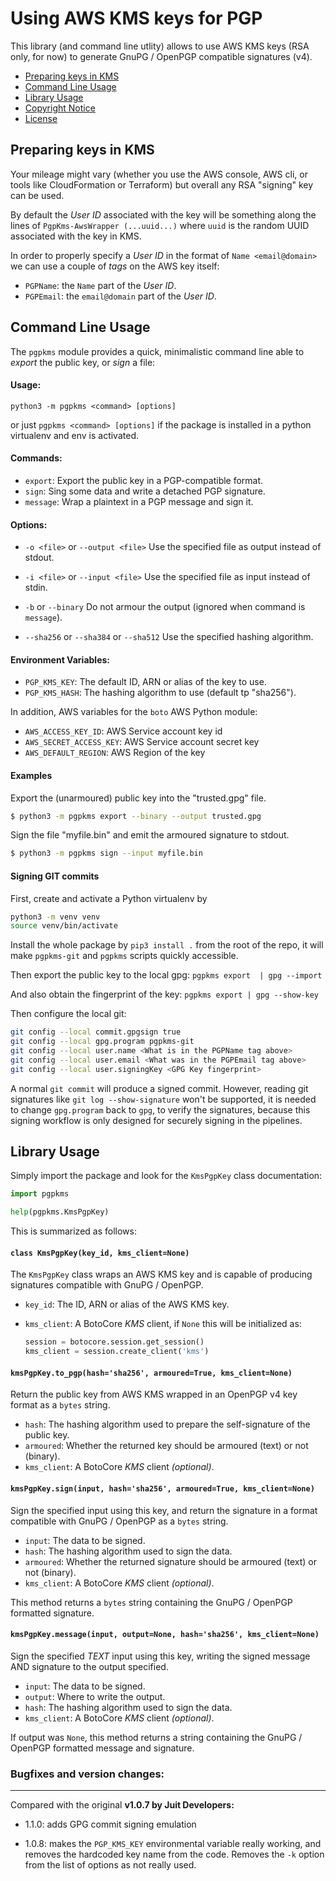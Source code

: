 Using AWS KMS keys for PGP
==========================

This library (and command line utlity) allows to use AWS KMS keys (RSA only,
for now) to generate GnuPG / OpenPGP compatible signatures (v4).

* [Preparing keys in KMS](#preparing-keys-in-kms)
* [Command Line Usage](#command-line-usage)
* [Library Usage](#library-usage)
* [Copyright Notice](NOTICE.md)
* [License](LICENSE.md)

Preparing keys in KMS
---------------------

Your mileage might vary (whether you use the AWS console, AWS cli, or tools like
CloudFormation or Terraform) but overall any RSA "signing" key can be used.

By default the _User ID_ associated with the key will be something along the
lines of `PgpKms-AwsWrapper (...uuid...)` where `uuid` is the random UUID
associated with the key in KMS.

In order to properly specify a _User ID_ in the format of `Name <email@domain>`
we can use a couple of _tags_ on the AWS key itself:

* `PGPName`: the `Name` part of the _User ID_.
* `PGPEmail`: the `email@domain` part of the _User ID_.

Command Line Usage
------------------

The `pgpkms` module provides a quick, minimalistic command line able to
_export_ the public key, or _sign_ a file:

#### Usage:

`python3 -m pgpkms <command> [options]`

or just `pgpkms <command> [options]` if the package is installed in a python virtualenv and env is activated.

#### Commands:

* `export`: Export the public key in a PGP-compatible format.
* `sign`: Sing some data and write a detached PGP signature.
* `message`: Wrap a plaintext in a PGP message and sign it.

#### Options:

* `-o <file>` or `--output <file>`
  Use the specified file as output instead of stdout.

* `-i <file>` or `--input <file>`
  Use the specified file as input instead of stdin.

* `-b` or `--binary`
  Do not armour the output (ignored when command is `message`).

* `--sha256` or `--sha384` or `--sha512`
  Use the specified hashing algorithm.

#### Environment Variables:

* `PGP_KMS_KEY`: The default ID, ARN or alias of the key to use.
* `PGP_KMS_HASH`: The hashing algorithm to use (default tp "sha256").

In addition, AWS variables for the `boto` AWS Python module:

* `AWS_ACCESS_KEY_ID`: AWS Service account key id
* `AWS_SECRET_ACCESS_KEY`: AWS Service account secret key
* `AWS_DEFAULT_REGION`: AWS Region of the key

#### Examples

Export the (unarmoured) public key into the "trusted.gpg" file.

```bash
$ python3 -m pgpkms export --binary --output trusted.gpg
```

Sign the file "myfile.bin" and emit the armoured signature to stdout.

```bash
$ python3 -m pgpkms sign --input myfile.bin
```

#### Signing GIT commits

First, create and activate a Python virtualenv by

```bash
python3 -m venv venv
source venv/bin/activate
```

Install the whole package by `pip3 install .` from the root of the repo, it will make `pgpkms-git` and `pgpkms` scripts quickly accessible.

Then export the public key to the local gpg: `pgpkms export  | gpg --import`

And also obtain the fingerprint of the key: `pgpkms export | gpg --show-key`

Then configure the local git:

```bash
git config --local commit.gpgsign true
git config --local gpg.program pgpkms-git
git config --local user.name <What is in the PGPName tag above>
git config --local user.email <What was in the PGPEmail tag above>
git config --local user.signingKey <GPG Key fingerprint>
```

A normal `git commit` will produce a signed commit. 
However, reading git signatures like `git log --show-signature` won't be supported, it is needed to change `gpg.program` back to `gpg`, to verify the signatures, because this signing workflow is only designed for securely signing in the pipelines.

Library Usage
-------------

Simply import the package and look for the `KmsPgpKey` class documentation:

```python
import pgpkms

help(pgpkms.KmsPgpKey)
```

This is summarized as follows:

#### `class KmsPgpKey(key_id, kms_client=None)`

The `KmsPgpKey` class wraps an AWS KMS key and is capable of producing
signatures compatible with GnuPG / OpenPGP.

* `key_id`: The ID, ARN or alias of the AWS KMS key.

* `kms_client`: A BotoCore _KMS_ client, if `None` this will be initialized as:
  ```python
  session = botocore.session.get_session()
  kms_client = session.create_client('kms')
  ```

#### `kmsPgpKey.to_pgp(hash='sha256', armoured=True, kms_client=None)`

Return the public key from AWS KMS wrapped in an OpenPGP v4 key format as a
`bytes` string.

* `hash`: The hashing algorithm used to prepare the self-signature of the public key.
* `armoured`: Whether the returned key should be armoured (text) or not (binary).
* `kms_client`: A BotoCore _KMS_ client _(optional)_.

#### `kmsPgpKey.sign(input, hash='sha256', armoured=True, kms_client=None)`

Sign the specified input using this key, and return the signature in a format
compatible with GnuPG / OpenPGP as a `bytes` string.

* `input`: The data to be signed.
* `hash`: The hashing algorithm used to sign the data.
* `armoured`: Whether the returned signature should be armoured (text) or not (binary).
* `kms_client`: A BotoCore _KMS_ client _(optional)_.

This method returns a `bytes` string containing the GnuPG / OpenPGP formatted
signature.

#### `kmsPgpKey.message(input, output=None, hash='sha256', kms_client=None)`

Sign the specified _TEXT_ input using this key, writing the signed message AND
signature to the output specified.

* `input`: The data to be signed.
* `output`: Where to write the output.
* `hash`: The hashing algorithm used to sign the data.
* `kms_client`: A BotoCore _KMS_ client _(optional)_.

If output was `None`, this method returns a string containing the GnuPG /
OpenPGP formatted message and signature.

### Bugfixes and version changes:

---------------------
Compared with the original **v1.0.7 by Juit Developers:**

- 1.1.0: adds GPG commit signing emulation

- 1.0.8: makes the `PGP_KMS_KEY` environmental variable really working, and removes the hardcoded key name from the code. Removes the `-k` option from the list of options as not really used.
